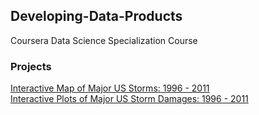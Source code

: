 ## Developing-Data-Products
Coursera Data Science Specialization Course

### Projects
[Interactive Map of Major US Storms: 1996 - 2011](Course_Project1.html)  
[Interactive Plots of Major US Storm Damages: 1996 - 2011](Course_Project2_Plots_Only.html)  

